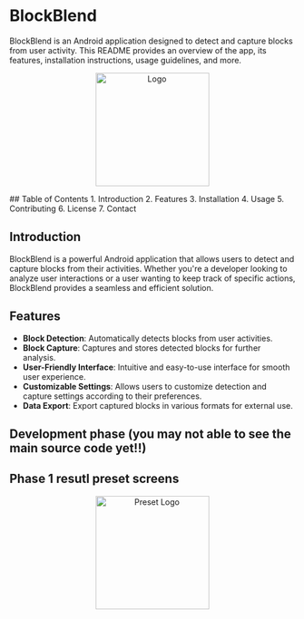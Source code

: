 # BlockBlend

BlockBlend is an Android application designed to detect and capture blocks from user activity. This README provides an overview of the app, its features, installation instructions, usage guidelines, and more.

<p align="center">
  <img src="https://github.com/ABHIJATSARARI/BlockBlend/src/main/android/java/com/blockblend/utils/Designer__1_-removebg-preview.png" alt=" Logo" width="200">
</p>
## Table of Contents
1. Introduction
2. Features
3. Installation
4. Usage
5. Contributing
6. License
7. Contact

## Introduction
BlockBlend is a powerful Android application that allows users to detect and capture blocks from their activities. Whether you're a developer looking to analyze user interactions or a user wanting to keep track of specific actions, BlockBlend provides a seamless and efficient solution.

## Features
- **Block Detection**: Automatically detects blocks from user activities.
- **Block Capture**: Captures and stores detected blocks for further analysis.
- **User-Friendly Interface**: Intuitive and easy-to-use interface for smooth user experience.
- **Customizable Settings**: Allows users to customize detection and capture settings according to their preferences.
- **Data Export**: Export captured blocks in various formats for external use.

## Development phase (you may not able to see the main source code yet!!)

## Phase 1 resutl preset screens 

<p align="center">
  <img src="https://github.com/ABHIJATSARARI/BlockBlend/src/main/android/java/com/blockblend/utils/Designer__2_-removebg-preview.png" alt="Preset Logo" width="200">
</p>

